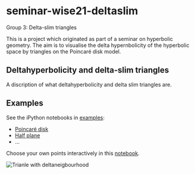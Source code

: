# seminar-wise21-deltaslim

Group 3: Delta-slim triangles

This is a project which originated as part of a seminar on hyperbolic geometry. The aim is to visualise the delta hypernbolicity of the hyperbolic space by triangles on the Poincaré disk model.

## Deltahyperbolicity and delta-slim triangles

A discription of what deltahyperbolicity and delta slim triangles are.

## Examples

See the iPython notebooks in [examples](https://github.com/hegl-lab/proseminar-wise21-deltaslim/tree/main/examples):

- [Poincaré disk](https://github.com/hegl-lab/proseminar-wise21-deltaslim/blob/main/examples/poincare.ipynb)
- [Half plane](https://github.com/hegl-lab/proseminar-wise21-deltaslim/blob/main/examples/halfplane.ipynb)
- ...

Choose your own points interactively in this [notebook](https://github.com/hegl-lab/proseminar-wise21-deltaslim/blob/main/examples/widget.ipynb).

![Trianle with deltaneigbourhood](https://github.com/hegl-lab/proseminar-wise21-deltaslim/blob/main/examples/images/trianglewithneigbourhood.png)


